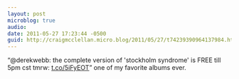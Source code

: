 ```yaml
---
layout: post
microblog: true
audio: 
date: 2011-05-27 17:23:44 -0500
guid: http://craigmcclellan.micro.blog/2011/05/27/t74239390964137984.html
---
```

“@derekwebb: the complete version of 'stockholm syndrome' is FREE till 5pm cst tmrw: [t.co/5iFyEOT](http://t.co/5iFyEOT)” one of my favorite albums ever.
